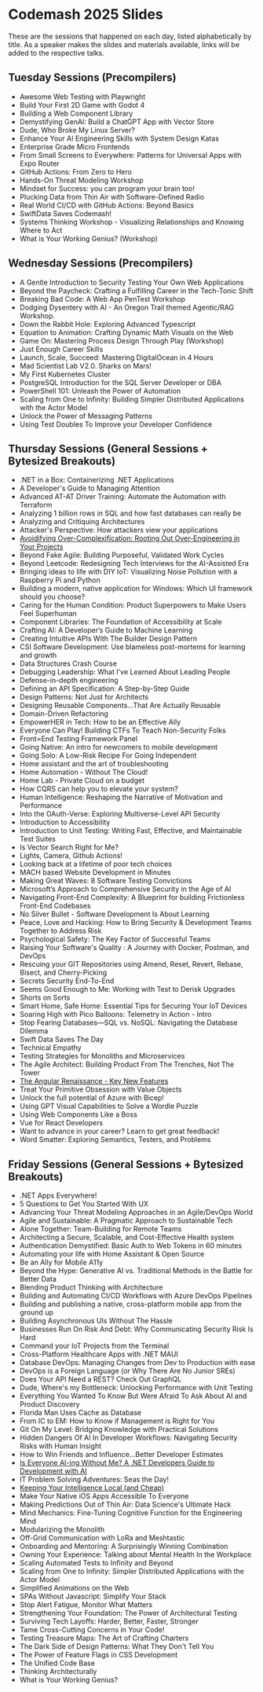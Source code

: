 # Codemash 2025 Slides

These are the sessions that happened on each day, listed alphabetically by title. As a speaker makes the slides and materials available, links will be added to the respective talks.

## Tuesday Sessions (Precompilers)

- Awesome Web Testing with Playwright
- Build Your First 2D Game with Godot 4
- Building a Web Component Library
- Demystifying GenAI: Build a ChatGPT App with Vector Store
- Dude, Who Broke My Linux Server?
- Enhance Your AI Engineering Skills with System Design Katas
- Enterprise Grade Micro Frontends
- From Small Screens to Everywhere: Patterns for Universal Apps with Expo Router
- GitHub Actions: From Zero to Hero
- Hands-On Threat Modeling Workshop
- Mindset for Success: you can program your brain too!
- Plucking Data from Thin Air with Software-Defined Radio
- Real World CI/CD with GitHub Actions: Beyond Basics
- SwiftData Saves Codemash!
- Systems Thinking Workshop - Visualizing Relationships and Knowing Where to Act
- What is Your Working Genius? (Workshop)

## Wednesday Sessions (Precompilers)

- A Gentle Introduction to Security Testing Your Own Web Applications
- Beyond the Paycheck: Crafting a Fulfilling Career in the Tech-Tonic Shift
- Breaking Bad Code: A Web App PenTest Workshop
- Dodging Dysentery with AI - An Oregon Trail themed Agentic/RAG Workshop.
- Down the Rabbit Hole: Exploring Advanced Typescript
- Equation to Animation: Crafting Dynamic Math Visuals on the Web
- Game On: Mastering Process Design Through Play (Workshop)
- Just Enough Career Skills
- Launch, Scale, Succeed: Mastering DigitalOcean in 4 Hours
- Mad Scientist Lab V2.0. Sharks on Mars!
- My First Kubernetes Cluster
- PostgreSQL Introduction for the SQL Server Developer or DBA
- PowerShell 101: Unleash the Power of Automation
- Scaling from One to Infinity: Building Simpler Distributed Applications with the Actor Model
- Unlock the Power of Messaging Patterns
- Using Test Doubles To Improve your Developer Confidence

## Thursday Sessions (General Sessions + Bytesized Breakouts)

- .NET in a Box: Containerizing .NET Applications
- A Developer's Guide to Managing Attention
- Advanced AT-AT Driver Training: Automate the Automation with Terraform
- Analyzing 1 billion rows in SQL and how fast databases can really be
- Analyzing and Critiquing Architectures
- Attacker's Perspective: How attackers view your applications
- [Avoidifying Over-Complexification: Rooting Out Over-Engineering in Your Projects](https://github.com/trailheadtechnology/ai-for-dotnet)
- Beyond Fake Agile: Building Purposeful, Validated Work Cycles
- Beyond Leetcode: Redesigning Tech Interviews for the AI-Assisted Era
- Bringing ideas to life with DIY IoT: Visualizing Noise Pollution with a Raspberry Pi and Python
- Building a modern, native application for Windows: Which UI framework should you choose?
- Caring for the Human Condition: Product Superpowers to Make Users Feel Superhuman
- Component Libraries: The Foundation of Accessibility at Scale
- Crafting AI: A Developer’s Guide to Machine Learning
- Creating Intuitive APIs With The Builder Design Pattern
- CSI Software Development: Use blameless post-mortems for learning and growth
- Data Structures Crash Course
- Debugging Leadership: What I've Learned About Leading People
- Defense-in-depth engineering
- Defining an API Specification: A Step-by-Step Guide
- Design Patterns: Not Just for Architects
- Designing Reusable Components…That Are Actually Reusable
- Domain-Driven Refactoring
- EmpowerHER in Tech: How to be an Effective Ally
- Everyone Can Play! Building CTFs To Teach Non-Security Folks
- Front=End Testing Framework Panel
- Going Native: An intro for newcomers to mobile development
- Going Solo: A Low-Risk Recipe For Going Independent
- Home assistant and the art of troubleshooting
- Home Automation - Without The Cloud!
- Home Lab - Private Cloud on a budget
- How CQRS can help you to elevate your system?
- Human Intelligence: Reshaping the Narrative of Motivation and Performance
- Into the OAuth-Verse: Exploring Multiverse-Level API Security
- Introduction to Accessibility
- Introduction to Unit Testing: Writing Fast, Effective, and Maintainable Test Suites
- Is Vector Search Right for Me?
- Lights, Camera, Github Actions!
- Looking back at a lifetime of poor tech choices
- MACH based Website Development in Minutes
- Making Great Waves: 8 Software Testing Convictions
- Microsoft’s Approach to Comprehensive Security in the Age of AI
- Navigating Front-End Complexity: A Blueprint for building Frictionless Front-End Codebases
- No Silver Bullet - Software Development Is About Learning
- Peace, Love and Hacking: How to Bring Security & Development Teams Together to Address Risk
- Psychological Safety: The Key Factor of Successful Teams
- Raising Your Software's Quality : A Journey with Docker, Postman, and DevOps
- Rescuing your GIT Repositories using Amend, Reset, Revert, Rebase, Bisect, and Cherry-Picking
- Secrets Security End-To-End
- Seems Good Enough to Me: Working with Test to Derisk Upgrades
- Shorts on Sorts
- Smart Home, Safe Home: Essential Tips for Securing Your IoT Devices
- Soaring High with Pico Balloons:  Telemetry in Action - Intro
- Stop Fearing Databases—SQL vs. NoSQL: Navigating the Database Dilemma
- Swift Data Saves The Day
- Technical Empathy
- Testing Strategies for Monoliths and Microservices
- The Agile Architect: Building Product From The Trenches, Not The Tower
- [The Angular Renaissance - Key New Features](https://tinyurl.com/codeMashNgRen)
- Treat Your Primitive Obsession with Value Objects
- Unlock the full potential of Azure with Bicep!
- Using GPT Visual Capabilities to Solve a Wordle Puzzle
- Using Web Components Like a Boss
- Vue for React Developers
- Want to advance in your career? Learn to get great feedback!
- Word Smatter: Exploring Semantics, Testers, and Problems

## Friday Sessions (General Sessions + Bytesized Breakouts)

- .NET Apps Everywhere!
- 5 Questions to Get You Started With UX
- Advancing Your Threat Modeling Approaches in an Agile/DevOps World
- Agile and Sustainable: A Pragmatic Approach to Sustainable Tech
- Alone Together: Team-Building for Remote Teams
- Architecting a Secure, Scalable, and Cost-Effective Health system
- Authentication Demystified: Basic Auth to Web Tokens in 60 minutes
- Automating your life with Home Assistant & Open Source
- Be an Ally for Mobile A11y
- Beyond the Hype: Generative AI vs. Traditional Methods in the Battle for Better Data
- Blending Product Thinking with Architecture
- Building and Automating CI/CD Workflows with Azure DevOps Pipelines
- Building and publishing a native, cross-platform mobile app from the ground up
- Building Asynchronous UIs Without The Hassle
- Businesses Run On Risk And Debt: Why Communicating Security Risk Is Hard
- Command your IoT Projects from the Terminal
- Cross-Platform Healthcare Apps with .NET MAUI
- Database DevOps: Managing Changes from Dev to Production with ease
- DevOps is a Foreign Language (or Why There Are No Junior SREs)
- Does Your API Need a REST? Check Out GraphQL
- Dude, Where's my Bottleneck: Unlocking Performance with Unit Testing
- Everything You Wanted To Know But Were Afraid To Ask About AI and Product Discovery
- Florida Man Uses Cache as Database
- From IC to EM: How to Know if Management is Right for You
- Git On My Level: Bridging Knowledge with Practical Solutions
- Hidden Dangers Of AI In Developer Workflows: Navigating Security Risks with Human Insight
- How to Win Friends and Influence...Better Developer Estimates
- [Is Everyone AI-ing Without Me? A .NET Developers Guide to Development with AI](https://github.com/trailheadtechnology/ai-for-dotnet)
- IT Problem Solving Adventures: Seas the Day!
- [Keeping Your Intelligence Local (and Cheap)](https://github.com/coatsnmore/keeping-your-intelligence-local/tree/main/presentation)
- Make Your Native iOS Apps Accessible To Everyone
- Making Predictions Out of Thin Air: Data Science's Ultimate Hack
- Mind Mechanics: Fine-Tuning Cognitive Function for the Engineering Mind
- Modularizing the Monolith
- Off-Grid Communication with LoRa and Meshtastic
- Onboarding and Mentoring:  A Surprisingly Winning Combination
- Owning Your Experience: Talking about Mental Health In the Workplace
- Scaling Automated Tests to Infinity and Beyond
- Scaling from One to Infinity: Simpler Distributed Applications with the Actor Model
- Simplified Animations on the Web
- SPAs Without Javascript: Simplify Your Stack
- Stop Alert Fatigue, Monitor What Matters
- Strengthening Your Foundation: The Power of Architectural Testing
- Surviving Tech Layoffs: Harder, Better, Faster, Stronger
- Tame Cross-Cutting Concerns in Your Code!
- Testing Treasure Maps: The Art of Crafting Charters
- The Dark Side of Design Patterns: What They Don't Tell You
- The Power of Feature Flags in CSS Development
- The Unified Code Base
- Thinking Architecturally
- What is Your Working Genius?

